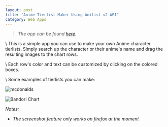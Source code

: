 ```yaml
---
layout: post
title: "Anime Tierlist Maker Using Anilist v2 API"
category: Web Apps
---
```

>*The app can be found [here](https://nyuriumuri.github.io/Anime-Character-Tier-List-Maker/).*

\\
This is a simple app you can use to make your own Anime character tierlists. Simply search up the character or their anime's name and drag the resulting images to the chart rows.

\\
Each row's color and text can be customized by clicking on the colored boxes.

\\
Some examples of tierlists you can make:

![mcdonalds]({{site.baseurl}}/assets/images/Tierlist/mcdonalds.png)

![Bandori Chart]({{site.baseurl}}/assets/images/Tierlist/bandori.png)




*Notes:*
- *The screenshot feature only works on firefox at the moment*
